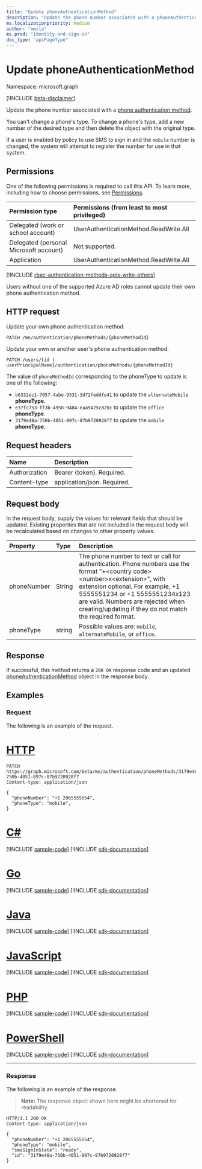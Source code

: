```yaml
---
title: "Update phoneAuthenticationMethod"
description: "Update the phone number associated with a phoneAuthenticationMethod object."
ms.localizationpriority: medium
author: "mmcla"
ms.prod: "identity-and-sign-in"
doc_type: "apiPageType"
---
```


# Update phoneAuthenticationMethod

Namespace: microsoft.graph

[!INCLUDE [beta-disclaimer](../../includes/beta-disclaimer.md)]

Update the phone number associated with a [phone authentication method](../resources/phoneauthenticationmethod.md).

You can't change a phone's type. To change a phone's type, add a new number of the desired type and then delete the object with the original type.

If a user is enabled by policy to use SMS to sign in and the `mobile` number is changed, the system will attempt to register the number for use in that system.

## Permissions

One of the following permissions is required to call this API. To learn more, including how to choose permissions, see [Permissions](/graph/permissions-reference).

|Permission type      | Permissions (from least to most privileged)              |
|:---------------------------------------|:-------------------------|
| Delegated (work or school account)     | UserAuthenticationMethod.ReadWrite.All |
| Delegated (personal Microsoft account) | Not supported. |
| Application                            | UserAuthenticationMethod.ReadWrite.All |

[!INCLUDE [rbac-authentication-methods-apis-write-others](../includes/rbac-for-apis/rbac-authentication-methods-apis-write-others.md)]

Users without one of the supported Azure AD roles cannot update their own phone authentication method.

## HTTP request

Update your own phone authentication method.
<!-- { "blockType": "ignored" } -->
``` http
PATCH /me/authentication/phoneMethods/{phoneMethodId}
```

Update your own or another user's phone authentication method.
<!-- { "blockType": "ignored" } -->
``` http
PATCH /users/{id | userPrincipalName}/authentication/phoneMethods/{phoneMethodId}
```

The value of `phoneMethodId` corresponding to the phoneType to update is one of the following:
+ `b6332ec1-7057-4abe-9331-3d72feddfe41` to update the `alternateMobile` **phoneType**.
+ `e37fc753-ff3b-4958-9484-eaa9425c82bc` to update the `office` **phoneType**.
+ `3179e48a-750b-4051-897c-87b9720928f7` to update the `mobile` **phoneType**.

## Request headers

| Name       | Description|
|:-----------|:-----------|
| Authorization | Bearer {token}. Required. |
| Content-type  | application/json. Required. |

## Request body

In the request body, supply the values for relevant fields that should be updated. Existing properties that are not included in the request body will be recalculated based on changes to other property values.

| Property     | Type        | Description |
|:-------------|:------------|:------------|
|phoneNumber|String|The phone number to text or call for authentication. Phone numbers use the format "+\<country code\> \<number\>x\<extension\>", with extension optional. For example, +1 5555551234 or +1 5555551234x123 are valid. Numbers are rejected when creating/updating if they do not match the required format.|
|phoneType|string| Possible values are: `mobile`, `alternateMobile`, or `office`.|

## Response

If successful, this method returns a `200 OK` response code and an updated [phoneAuthenticationMethod](../resources/phoneauthenticationmethod.md) object in the response body.

## Examples

### Request

The following is an example of the request.

# [HTTP](#tab/http)
<!-- {
  "blockType": "request",
  "name": "update_phoneauthenticationmethod"
}-->

```http
PATCH https://graph.microsoft.com/beta/me/authentication/phoneMethods/3179e48a-750b-4051-897c-87b9720928f7
Content-type: application/json

{
  "phoneNumber": "+1 2065555554",
  "phoneType": "mobile",
}
```

# [C#](#tab/csharp)
[!INCLUDE [sample-code](../includes/snippets/csharp/update-phoneauthenticationmethod-csharp-snippets.md)]
[!INCLUDE [sdk-documentation](../includes/snippets/snippets-sdk-documentation-link.md)]

# [Go](#tab/go)
[!INCLUDE [sample-code](../includes/snippets/go/update-phoneauthenticationmethod-go-snippets.md)]
[!INCLUDE [sdk-documentation](../includes/snippets/snippets-sdk-documentation-link.md)]

# [Java](#tab/java)
[!INCLUDE [sample-code](../includes/snippets/java/update-phoneauthenticationmethod-java-snippets.md)]
[!INCLUDE [sdk-documentation](../includes/snippets/snippets-sdk-documentation-link.md)]

# [JavaScript](#tab/javascript)
[!INCLUDE [sample-code](../includes/snippets/javascript/update-phoneauthenticationmethod-javascript-snippets.md)]
[!INCLUDE [sdk-documentation](../includes/snippets/snippets-sdk-documentation-link.md)]

# [PHP](#tab/php)
[!INCLUDE [sample-code](../includes/snippets/php/update-phoneauthenticationmethod-php-snippets.md)]
[!INCLUDE [sdk-documentation](../includes/snippets/snippets-sdk-documentation-link.md)]

# [PowerShell](#tab/powershell)
[!INCLUDE [sample-code](../includes/snippets/powershell/update-phoneauthenticationmethod-powershell-snippets.md)]
[!INCLUDE [sdk-documentation](../includes/snippets/snippets-sdk-documentation-link.md)]

---

### Response

The following is an example of the response.

> **Note:** The response object shown here might be shortened for readability.

<!-- {
  "blockType": "response",
  "truncated": true,
  "@odata.type": "microsoft.graph.phoneAuthenticationMethod"
} -->

```http
HTTP/1.1 200 OK
Content-type: application/json

{
  "phoneNumber": "+1 2065555554",
  "phoneType": "mobile",
  "smsSignInState": "ready",
  "id": "3179e48a-750b-4051-897c-87b9720928f7"
}
```

<!-- uuid: 16cd6b66-4b1a-43a1-adaf-3a886856ed98
2019-02-04 14:57:30 UTC -->
<!-- {
  "type": "#page.annotation",
  "description": "Update phoneauthenticationmethod",
  "keywords": "",
  "section": "documentation",
  "tocPath": ""
}-->
